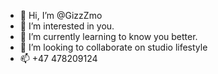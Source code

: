 - 👋 Hi, I’m @GizzZmo
- 👀 I’m interested in you.
- 🌱 I’m currently learning to know you better.
- 💞️ I’m looking to collaborate on studio lifestyle 
- 📫 +47 478209124

<!---
GizzZmo/GizzZmo is a ✨ special ✨ repository because its `README.md` (this file) appears on your GitHub profile.
You can click the Preview link to take a look at your changes.
--->
